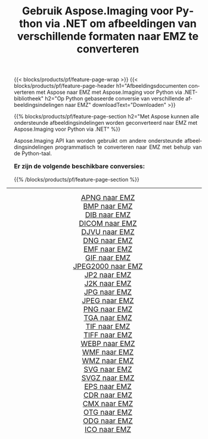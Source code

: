 ﻿---
title: Gebruik Aspose.Imaging voor Python via .NET om afbeeldingen van verschillende formaten naar EMZ te converteren 
weight: 3920
url: /nl/python-net/conversion/to/emz/ 
lang: nl
langdirlevel: 2
locales: zh-hans,ja,it,ru,de,es,fr,nl,id,lt,pl,pt,vi,tr,ko,zh-hant,ar,hi,th,sv,cs,uk,he
description: U kunt Aspose.Imaging voor Python gebruiken via de .NET-bibliotheek om van verschillende formaten naar EMZ te converteren
---

{{< blocks/products/pf/feature-page-wrap >}}
{{< blocks/products/pf/feature-page-header h1="Afbeeldingsdocumenten converteren met Aspose naar EMZ met Aspose.Imaging voor Python via .NET-bibliotheek" h2="Op Python gebaseerde conversie van verschillende afbeeldingsindelingen naar EMZ" downloadText="Downloaden" >}}


{{% blocks/products/pf/feature-page-section  h2="Met Aspose kunnen alle ondersteunde afbeeldingsindelingen worden geconverteerd naar EMZ met Aspose.Imaging voor Python via .NET" %}}
<p align=justify>Aspose.Imaging API kan worden gebruikt om andere ondersteunde afbeeldingsindelingen programmatisch te converteren naar EMZ met behulp van de Python-taal.</p>
<h3 style="margin-top:16px;">
Er zijn de volgende beschikbare conversies:
</h3>
{{% /blocks/products/pf/feature-page-section %}}
<div class="container-fluid productfamilypage bg-gray">
    <div class="convertypes bg-gray agp-content section">
        <div class="container">
		<hr style="margin-left:-20px;"/>
		<div class="row other-converters" style="gap: 10px;font-size: 19px;text-align:center;">
		    <div class='col-md-3 other-converter remove-lp remove-rp'><a href="/imaging/nl/python-net/conversion/apng-to-emz/" style="padding:15px;">APNG naar EMZ</a></div>
<div class='col-md-3 other-converter remove-lp remove-rp'><a href="/imaging/nl/python-net/conversion/bmp-to-emz/" style="padding:15px;">BMP naar EMZ</a></div>
<div class='col-md-3 other-converter remove-lp remove-rp'><a href="/imaging/nl/python-net/conversion/dib-to-emz/" style="padding:15px;">DIB naar EMZ</a></div>
<div class='col-md-3 other-converter remove-lp remove-rp'><a href="/imaging/nl/python-net/conversion/dicom-to-emz/" style="padding:15px;">DICOM naar EMZ</a></div>
<div class='col-md-3 other-converter remove-lp remove-rp'><a href="/imaging/nl/python-net/conversion/djvu-to-emz/" style="padding:15px;">DJVU naar EMZ</a></div>
<div class='col-md-3 other-converter remove-lp remove-rp'><a href="/imaging/nl/python-net/conversion/dng-to-emz/" style="padding:15px;">DNG naar EMZ</a></div>
<div class='col-md-3 other-converter remove-lp remove-rp'><a href="/imaging/nl/python-net/conversion/emf-to-emz/" style="padding:15px;">EMF naar EMZ</a></div>
<div class='col-md-3 other-converter remove-lp remove-rp'><a href="/imaging/nl/python-net/conversion/gif-to-emz/" style="padding:15px;">GIF naar EMZ</a></div>
<div class='col-md-3 other-converter remove-lp remove-rp'><a href="/imaging/nl/python-net/conversion/jpeg2000-to-emz/" style="padding:15px;">JPEG2000 naar EMZ</a></div>
<div class='col-md-3 other-converter remove-lp remove-rp'><a href="/imaging/nl/python-net/conversion/jp2-to-emz/" style="padding:15px;">JP2 naar EMZ</a></div>
<div class='col-md-3 other-converter remove-lp remove-rp'><a href="/imaging/nl/python-net/conversion/j2k-to-emz/" style="padding:15px;">J2K naar EMZ</a></div>
<div class='col-md-3 other-converter remove-lp remove-rp'><a href="/imaging/nl/python-net/conversion/jpg-to-emz/" style="padding:15px;">JPG naar EMZ</a></div>
<div class='col-md-3 other-converter remove-lp remove-rp'><a href="/imaging/nl/python-net/conversion/jpeg-to-emz/" style="padding:15px;">JPEG naar EMZ</a></div>
<div class='col-md-3 other-converter remove-lp remove-rp'><a href="/imaging/nl/python-net/conversion/png-to-emz/" style="padding:15px;">PNG naar EMZ</a></div>
<div class='col-md-3 other-converter remove-lp remove-rp'><a href="/imaging/nl/python-net/conversion/tga-to-emz/" style="padding:15px;">TGA naar EMZ</a></div>
<div class='col-md-3 other-converter remove-lp remove-rp'><a href="/imaging/nl/python-net/conversion/tif-to-emz/" style="padding:15px;">TIF naar EMZ</a></div>
<div class='col-md-3 other-converter remove-lp remove-rp'><a href="/imaging/nl/python-net/conversion/tiff-to-emz/" style="padding:15px;">TIFF naar EMZ</a></div>
<div class='col-md-3 other-converter remove-lp remove-rp'><a href="/imaging/nl/python-net/conversion/webp-to-emz/" style="padding:15px;">WEBP naar EMZ</a></div>
<div class='col-md-3 other-converter remove-lp remove-rp'><a href="/imaging/nl/python-net/conversion/wmf-to-emz/" style="padding:15px;">WMF naar EMZ</a></div>
<div class='col-md-3 other-converter remove-lp remove-rp'><a href="/imaging/nl/python-net/conversion/wmz-to-emz/" style="padding:15px;">WMZ naar EMZ</a></div>
<div class='col-md-3 other-converter remove-lp remove-rp'><a href="/imaging/nl/python-net/conversion/svg-to-emz/" style="padding:15px;">SVG naar EMZ</a></div>
<div class='col-md-3 other-converter remove-lp remove-rp'><a href="/imaging/nl/python-net/conversion/svgz-to-emz/" style="padding:15px;">SVGZ naar EMZ</a></div>
<div class='col-md-3 other-converter remove-lp remove-rp'><a href="/imaging/nl/python-net/conversion/eps-to-emz/" style="padding:15px;">EPS naar EMZ</a></div>
<div class='col-md-3 other-converter remove-lp remove-rp'><a href="/imaging/nl/python-net/conversion/cdr-to-emz/" style="padding:15px;">CDR naar EMZ</a></div>
<div class='col-md-3 other-converter remove-lp remove-rp'><a href="/imaging/nl/python-net/conversion/cmx-to-emz/" style="padding:15px;">CMX naar EMZ</a></div>
<div class='col-md-3 other-converter remove-lp remove-rp'><a href="/imaging/nl/python-net/conversion/otg-to-emz/" style="padding:15px;">OTG naar EMZ</a></div>
<div class='col-md-3 other-converter remove-lp remove-rp'><a href="/imaging/nl/python-net/conversion/odg-to-emz/" style="padding:15px;">ODG naar EMZ</a></div>
<div class='col-md-3 other-converter remove-lp remove-rp'><a href="/imaging/nl/python-net/conversion/ico-to-emz/" style="padding:15px;">ICO naar EMZ</a></div>
                </div>
        </div>
    </div>
</div>
<br/>

